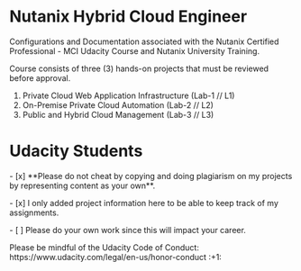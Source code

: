 # Nutanix Hybrid Cloud Engineer #

Configurations and Documentation associated with the Nutanix Certified Professional - MCI Udacity Course and Nutanix University Training.

Course consists of three (3) hands-on projects that must be reviewed before approval.

1. Private Cloud Web Application Infrastructure (Lab-1 // L1)
2. On-Premise Private Cloud Automation (Lab-2 // L2)
3. Public and Hybrid Cloud Management (Lab-3 // L3)

# Udacity Students #
<p>
- [x] **Please do not cheat by copying and doing plagiarism on my projects by representing content as your own**. <p>
- [x] I only added project information here to be able to keep track of my assignments. <p>
- [ ] Please do your own work since this will impact your career. <p>
<p>
Please be mindful of the Udacity Code of Conduct: https://www.udacity.com/legal/en-us/honor-conduct :+1:
 
